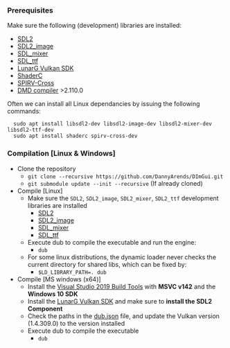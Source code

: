 ### Prerequisites
Make sure the following (development) libraries are installed:
* [SDL2](https://www.libsdl.org/)
* [SDL2_image](https://www.libsdl.org/projects/SDL_image/)
* [SDL_mixer](https://www.libsdl.org/projects/SDL_mixer/)
* [SDL_ttf](https://www.libsdl.org/projects/SDL_ttf/)
* [LunarG Vulkan SDK](https://vulkan.lunarg.com/)
* [ShaderC](https://github.com/google/shaderc)
* [SPIRV-Cross](https://https://github.com/KhronosGroup/SPIRV-Cross)
* [DMD compiler](https://dlang.org/download.html) >2.110.0

Often we can install all Linux dependancies by issuing the following commands:

```
  sudo apt install libsdl2-dev libsdl2-image-dev libsdl2-mixer-dev libsdl2-ttf-dev
  sudo apt install shaderc spirv-cross-dev
```

### Compilation [Linux & Windows]

* Clone the repository
  * `git clone --recursive https://github.com/DannyArends/DImGui.git`
  * `git submodule update --init --recursive` (If already cloned)
* Compile [Linux]
  * Make sure the `SDL2`, `SDL2_image`, `SDL2_mixer`, `SDL2_ttf` development libraries are installed
    * [SDL2](https://www.libsdl.org/)
    * [SDL2_image](https://www.libsdl.org/projects/SDL_image/)
    * [SDL_mixer](https://www.libsdl.org/projects/SDL_mixer/)
    * [SDL_ttf](https://www.libsdl.org/projects/SDL_ttf/)
  * Execute dub to compile the executable and run the engine:
    * `dub`
  * For some linux distributions, the dynamic loader never checks the current directory for shared libs, which can be fixed by:
    * `$LD_LIBRARY_PATH=. dub`
* Compile [MS windows (x64)]
  * Install the [Visual Studio 2019 Build Tools](https://visualstudio.microsoft.com/downloads/?q=build+tools) with **MSVC v142** and the **Windows 10 SDK**
  * Install the [LunarG Vulkan SDK](https://vulkan.lunarg.com/) and make sure to **install the SDL2 Component**
  * Check the paths in the [dub.json](./dub.json) file, and update the Vulkan version (1.4.309.0) to the version installed
  * Execute dub to compile the executable
    * `dub`
